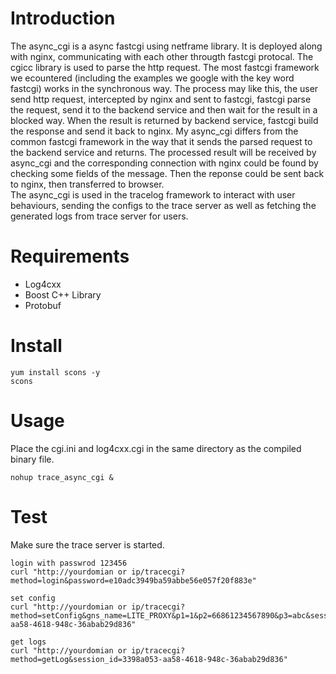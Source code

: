 # Introduction
The async_cgi is a async fastcgi using netframe library. It is deployed along with nginx, communicating with each other througth
fastcgi protocal. The cgicc library is used to parse the http request. The most fastcgi framework we ecountered (including the
examples we google with the key word fastcgi) works in the synchronous way. The process may like this, the user send http
request, intercepted by nginx and sent to fastcgi, fastcgi parse the request, send it to the backend service and then wait for
the result in a blocked way. When the result is returned by backend service, fastcgi build the response and send it back to
nginx. My async_cgi differs from the common fastcgi framework in the way that it sends the parsed request to the backend 
service and returns. The processed result will be received by async_cgi and the corresponding connection with nginx could be
found by checking some fields of the message. Then the reponse could be sent back to nginx, then transferred to browser.<br>
The async_cgi is used in the tracelog framework to interact with user behaviours, sending the configs to the trace server as 
well as fetching the generated logs from trace server for users.

# Requirements
* Log4cxx
* Boost C++ Library  
* Protobuf

# Install
```
yum install scons -y
scons
```

# Usage
Place the cgi.ini and log4cxx.cgi in the same directory as the compiled binary file.
```
nohup trace_async_cgi &
```

# Test
Make sure the trace server is started.
```
login with passwrod 123456
curl "http://yourdomian or ip/tracecgi?method=login&password=e10adc3949ba59abbe56e057f20f883e"

set config
curl "http://yourdomian or ip/tracecgi?method=setConfig&gns_name=LITE_PROXY&p1=1&p2=66861234567890&p3=abc&session_id=3398a053-aa58-4618-948c-36abab29d836"

get logs
curl "http://yourdomian or ip/tracecgi?method=getLog&session_id=3398a053-aa58-4618-948c-36abab29d836"
```



